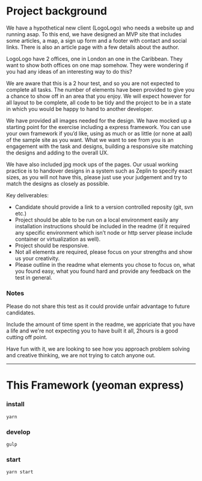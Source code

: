 # Project background

We have a hypothetical new client (LogoLogo) who needs a website up and running asap. To this end, we have designed an MVP site that includes some articles, a map, a sign up form and a footer with contact and social links. There is also an article page with a few details about the author.

LogoLogo have 2 offices, one in London an one in the Caribbean. They want to show both offices on one map somehow. They were wondering if you had any ideas of an interesting way to do this?

We are aware that this is a 2 hour test, and so you are not expected to complete all tasks. The number of elements have been provided to give you a chance to show off in an area that you enjoy. We will expect however for all layout to be complete, all code to be tidy and the project to be in a state in which you would be happy to hand to another developer.

We have provided all images needed for the design. We have mocked up a starting point for the exercise including a express framework. You can use your own framework if you’d like, using as much or as little (or none at aall) of the sample site as you want. What we want to see from you is an engagement with the task and designs, building a responsive site matching the designs and adding to the overall UX.

We have also included jpg mock ups of the pages. Our usual working practice is to handover designs in a system such as Zeplin to specify exact sizes, as you will not have this, please just use your judgement and try to match the designs as closely as possible.


Key deliverables:
  - Candidate should provide a link to a version controlled reposity (git, svn etc.)
  - Project should be able to be run on a local environment easily  any installation instructions should be included in the readme  (if it required any specific environment which isn’t node or http server please include container or virtualization as well).
  - Project should be responsive.
  - Not all elements are required, please focus on your strengths and show us your creativity.
  - Please outline in the readme what elements you chose to focus on, what you found easy, what you found hard and provide any feedback on the test in general.

### Notes

Please do not share this test as it could provide unfair advantage to future candidates.

Include the amount of time spent in the readme, we appriciate that you have a life and we're not expecting you to have built it all, 2hours is a good cutting off point.

Have fun with it, we are looking to see how you approach problem solving and creative thinking, we are not trying to catch anyone out.

-------

# This Framework (yeoman express)


### install

    yarn

### develop

    gulp

### start

    yarn start
